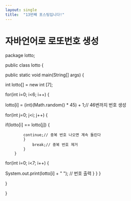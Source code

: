```yaml
---
layout: single
title:  "13번째 포스팅입니다!"
---
```

# 자바언어로 로또번호 생성

package lotto;

public class lotto {


public static void main(String[] args) {
	
 
 int lotto[] = new int [7];
	
for(int i=0; i<6; i++) {
		
lotto[i] = (int)(Math.random() * 45) + 1;// 46번까지 번호 생성
        
   		  	 
for(int j=0; j<i; j++) {
			
if(lotto[i] == lotto[j]) {
				
			continue;// 중복 번호 나오면 계속 돌린다
			}
				break;// 중복 번호 제거
			}
		}
	

for(int i=0; i<7; i++) {
	
 System.out.print(lotto[i] + " "); // 번호 출력
}
}
}


 }

}

